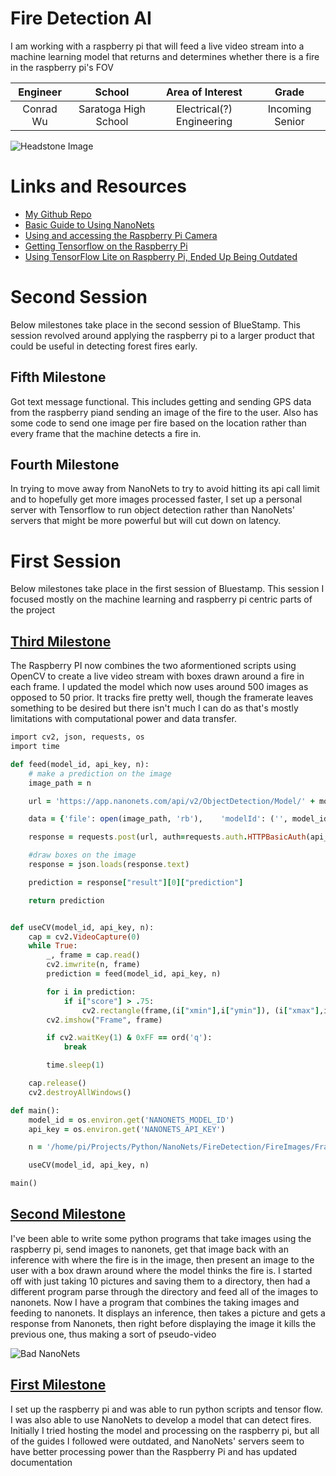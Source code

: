 ﻿# Fire Detection AI
I am working with a raspberry pi that will feed a live video stream into a machine learning model that returns and determines whether there is a fire in the raspberry pi's FOV

| **Engineer** | **School** | **Area of Interest** | **Grade** |
|:--:|:--:|:--:|:--:|
| Conrad Wu | Saratoga High School | Electrical(?) Engineering | Incoming Senior

![Headstone Image](https://github.com/fncr/ConradWu-Fire-Detection-AI/blob/gh-pages/images/68747470733a2f2f6c68352e676f6f676c6575736572636f6e74656e742e636f6d2f596e647458396d6d375a32674350706d476e6e6e35436564315432662d72436348456f4c73735f396d54493845647261717.png)

# Links and Resources
* [My Github Repo](https://github.com/fncr/Raspi-Fire-Detection)
* [Basic Guide to Using NanoNets](https://medium.com/nanonets/how-to-easily-detect-objects-with-deep-learning-on-raspberrypi-225f29635c74)
* [Using and accessing the Raspberry Pi Camera](https://picamera.readthedocs.io/en/release-1.13/recipes1.html)
* [Getting Tensorflow on the Raspberry Pi](https://www.makeuseof.com/tag/image-recognition-tensorflow-raspberry-pi/)
* [Using TensorFlow Lite on Raspberry Pi, Ended Up Being Outdated](https://www.digikey.com/en/maker/projects/how-to-perform-object-detection-with-tensorflow-lite-on-raspberry-pi/b929e1519c7c43d5b2c6f89984883588)

# Second Session
Below milestones take place in the second session of BlueStamp. This session revolved around applying the raspberry pi to a larger product that could be useful in detecting forest fires early.

## Fifth Milestone
Got text message functional. This includes getting and sending GPS data from the raspberry piand sending an image of the fire to the user. Also has some code to send one image per fire based on the location rather than every frame that the machine detects a fire in.

## Fourth Milestone
In trying to move away from NanoNets to try to avoid hitting its api call limit and to hopefully get more images processed faster, I set up a personal server with Tensorflow to run object detection rather than NanoNets' servers that might be more powerful but will cut down on latency.

# First Session
Below milestones take place in the first session of Bluestamp. This session I focused mostly on the machine learning and raspberry pi centric parts of the project

## [Third Milestone](https://www.youtube.com/watch?v=KC2r7oby-mg)
The Raspberry PI now combines the two aformentioned scripts using OpenCV to create a live video stream with boxes drawn around a fire in each frame. I updated the model which now uses around 500 images as opposed to 50 prior. It tracks fire pretty well, though the framerate leaves something to be desired but there isn't much I can do as that's mostly limitations with computational power and data transfer.
```ruby
import cv2, json, requests, os
import time

def feed(model_id, api_key, n):
    # make a prediction on the image
    image_path = n

    url = 'https://app.nanonets.com/api/v2/ObjectDetection/Model/' + model_id + '/LabelFile/'

    data = {'file': open(image_path, 'rb'),    'modelId': ('', model_id)}

    response = requests.post(url, auth=requests.auth.HTTPBasicAuth(api_key, ''), files=data)

    #draw boxes on the image
    response = json.loads(response.text)

    prediction = response["result"][0]["prediction"]

    return prediction


def useCV(model_id, api_key, n):
    cap = cv2.VideoCapture(0)
    while True:
        _, frame = cap.read()
        cv2.imwrite(n, frame)
        prediction = feed(model_id, api_key, n)

        for i in prediction:
            if i["score"] > .75:
                cv2.rectangle(frame,(i["xmin"],i["ymin"]), (i["xmax"],i["ymax"]), (0, 255, 0), 3)
        cv2.imshow("Frame", frame)

        if cv2.waitKey(1) & 0xFF == ord('q'):
            break

        time.sleep(1)

    cap.release()
    cv2.destroyAllWindows()

def main():
    model_id = os.environ.get('NANONETS_MODEL_ID')
    api_key = os.environ.get('NANONETS_API_KEY')

    n = '/home/pi/Projects/Python/NanoNets/FireDetection/FireImages/Frame.jpg'

    useCV(model_id, api_key, n)

main()
```

## [Second Milestone](https://www.youtube.com/watch?v=tQt0Xg7fepw)
I've been able to write some python programs that take images using the raspberry pi, send images to nanonets, get that image back with an inference with where the fire is in the image, then present an image to the user with a box drawn around where the model thinks the fire is. I started off with just taking 10 pictures and saving them to a directory, then had a different program parse through the directory and feed all of the images to nanonets.
Now I have a program that combines the taking images and feeding to nanonets. It displays an inference, then takes a picture and gets a response from Nanonets, then right before displaying the image it kills the previous one, thus making a sort of pseudo-video

![Bad NanoNets](https://github.com/fncr/ConradWu-Fire-Detection-AI/blob/gh-pages/images/shimnzo.png)

## [First Milestone](https://www.youtube.com/watch?v=HELhTF0Dyzc "First Milestone")
I set up the raspberry pi and was able to run python scripts and tensor flow. I was also able to use NanoNets to develop a model that can detect fires. Initially I tried hosting the model and processing on the raspberry pi, but all of the guides I followed were outdated, and NanoNets' servers seem to have better processing power than the Raspberry Pi and has updated documentation
